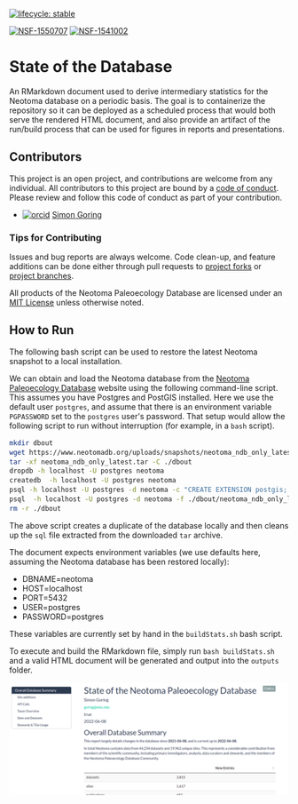<!-- badges: start -->

[![lifecycle: stable](https://img.shields.io/badge/lifecycle-stable-orange.svg)](https://www.tidyverse.org/lifecycle/#stable)

[![NSF-1550707](https://img.shields.io/badge/NSF-1550707-blue.svg)](https://nsf.gov/awardsearch/showAward?AWD_ID=1550707) [![NSF-1541002](https://img.shields.io/badge/NSF-1541002-blue.svg)](https://nsf.gov/awardsearch/showAward?AWD_ID=1541002)

<!-- badges: end -->

# State of the Database 

An RMarkdown document used to derive intermediary statistics for the Neotoma database on a periodic basis. The goal is to containerize the repository so it can be deployed as a scheduled process that would both serve the rendered HTML document, and also provide an artifact of the run/build process that can be used for figures in reports and presentations.

## Contributors

This project is an open project, and contributions are welcome from any individual.  All contributors to this project are bound by a [code of conduct](CODE_OF_CONDUCT.md).  Please review and follow this code of conduct as part of your contribution.

* [![orcid](https://img.shields.io/badge/orcid-0000--0002--2700--4605-brightgreen.svg)](https://orcid.org/0000-0002-2700-4605) [Simon Goring](http://goring.org)

### Tips for Contributing

Issues and bug reports are always welcome.  Code clean-up, and feature additions can be done either through pull requests to [project forks](https://github.com/NeotomaDB/neotoma2/network/members) or [project branches](https://github.com/NeotomaDB/neotoma2/branches).

All products of the Neotoma Paleoecology Database are licensed under an [MIT License](LICENSE) unless otherwise noted.

## How to Run

The following bash script can be used to restore the latest Neotoma snapshot to a local installation.

We can obtain and load the Neotoma database from the [Neotoma Paleoecology Database](https://neotomadb.org) website using the following command-line script. This assumes you have Postgres and PostGIS installed. Here we use the default user `postgres`, and assume that there is an environment variable `PGPASSWORD` set to the `postgres` user's password.  That setup would allow the following script to run without interruption (for example, in a `bash` script).

```bash
mkdir dbout
wget https://www.neotomadb.org/uploads/snapshots/neotoma_ndb_only_latest.tar --no-check-certificate
tar -xf neotoma_ndb_only_latest.tar -C ./dbout
dropdb -h localhost -U postgres neotoma
createdb  -h localhost -U postgres neotoma
psql -h localhost -U postgres -d neotoma -c "CREATE EXTENSION postgis; CREATE EXTENSION pg_trgm;"
psql  -h localhost -U postgres -d neotoma -f ./dbout/neotoma_ndb_only_latest.sql
rm -r ./dbout
```

The above script creates a duplicate of the database locally and then cleans up the `sql` file extracted from the downloaded `tar` archive.

The document expects environment variables (we use defaults here, assuming the Neotoma database has been restored locally):

* DBNAME=neotoma
* HOST=localhost
* PORT=5432
* USER=postgres
* PASSWORD=postgres

These variables are currently set by hand in the `buildStats.sh` bash script.

To execute and build the RMarkdown file, simply run `bash buildStats.sh` and a valid HTML document will be generated and output into the `outputs` folder.

![The rendered Neotoma Stats document.](assets/docScreenshot.png)
